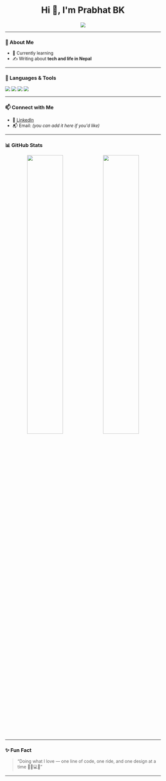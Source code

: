 <h1 align="center">Hi 👋, I'm Prabhat BK</h1>
<h3 align="center"></h3>

<p align="center">
  <img src="https://readme-typing-svg.demolab.com?font=Fira+Code&pause=1000&color=14F7FF&center=true&vCenter=true&width=500&lines=Exploring;What I can do;BIT+Student+%40+Tribhuvan+University" />
</p>

---

### 🚀 About Me

- 🤖 Currently learning 
- ✍️ Writing about **tech and life in Nepal**

---

### 🧠 Languages & Tools

<p>
  <img src="https://img.shields.io/badge/C-00599C?style=for-the-badge&logo=c&logoColor=white" />
  <img src="https://img.shields.io/badge/C++-00599C?style=for-the-badge&logo=c%2B%2B&logoColor=white" />
  <img src="https://img.shields.io/badge/JavaScript-F7DF1E?style=for-the-badge&logo=javascript&logoColor=black" />
  <img src="https://img.shields.io/badge/Python-3776AB?style=for-the-badge&logo=python&logoColor=white" />
</p>

---

### 📫 Connect with Me

- 💼 [LinkedIn](https://www.linkedin.com/in/prabhat-bk-4876402a6/)
- 📬 Email: *(you can add it here if you'd like)*

---

### 📊 GitHub Stats

<p align="center">
  <img src="https://github-readme-stats.vercel.app/api?username=prabhatbk&show_icons=true&theme=radical" width="48%" />
  <img src="https://github-readme-streak-stats.herokuapp.com/?user=prabhatbk&theme=radical" width="48%" />
</p>

---

### ✨ Fun Fact

> “Doing what I love — one line of code, one ride, and one design at a time 🚴‍♂️💻🎨”

---

